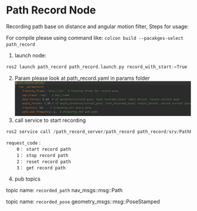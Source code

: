 # Path Record Node

Recording path base on distance and angular motion filter, Steps for usage:

For compile please using command like: ```colcon build --pacakges-select path_record```

1. launch node:

```asm
ros2 launch path_record path_record.launch.py record_with_start:=True
```
2. Param please look at path_record.yaml in params folder
![img.png](resources/params.png)
3. call service to start recording

```asm
ros2 service call /path_record_server/path_record path_record/srv/PathRecord "{ request_code: 0 }"
```

    request_code：   
        0： start record path  
        1： stop record path  
        2： reset record path  
        3： get record path   

4. pub topics

topic name: `recorded_path`   nav_msgs::msg::Path


topic name: `recorded_pose`    geometry_msgs::msg::PoseStamped